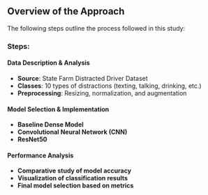 ## Overview of the Approach

The following steps outline the process followed in this study:

### Steps:

#### Data Description & Analysis
- **Source**: State Farm Distracted Driver Dataset  
- **Classes**: 10 types of distractions (texting, talking, drinking, etc.)  
- **Preprocessing**: Resizing, normalization, and augmentation  

#### Model Selection & Implementation
- **Baseline Dense Model**  
- **Convolutional Neural Network (CNN)**  
- **ResNet50**  

#### Performance Analysis
- **Comparative study of model accuracy**  
- **Visualization of classification results**  
- **Final model selection based on metrics**  
